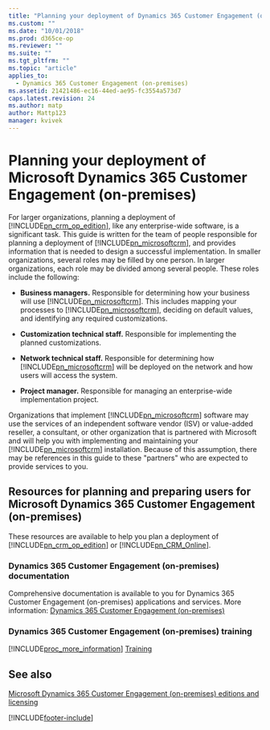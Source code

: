 ```yaml
---
title: "Planning your deployment of Dynamics 365 Customer Engagement (on-premises) | Microsoft Docs"
ms.custom: ""
ms.date: "10/01/2018"
ms.prod: d365ce-op
ms.reviewer: ""
ms.suite: ""
ms.tgt_pltfrm: ""
ms.topic: "article"
applies_to: 
  - Dynamics 365 Customer Engagement (on-premises)
ms.assetid: 21421486-ec16-44ed-ae95-fc3554a573d7
caps.latest.revision: 24
ms.author: matp
author: Mattp123
manager: kvivek
---
```

# Planning your deployment of Microsoft Dynamics 365 Customer Engagement (on-premises)



For larger organizations, planning a deployment of [!INCLUDE[pn_crm_op_edition](../includes/pn-crm-op-edition.md)], like any enterprise-wide software, is a significant task. This guide is written for the team of people responsible for planning a deployment of [!INCLUDE[pn_microsoftcrm](../includes/pn-microsoftcrm.md)], and provides information that is needed to design a successful implementation. In smaller organizations, several roles may be filled by one person. In larger organizations, each role may be divided among several people. These roles include the following:  
  
-   **Business managers.** Responsible for determining how your business will use [!INCLUDE[pn_microsoftcrm](../includes/pn-microsoftcrm.md)]. This includes mapping your processes to [!INCLUDE[pn_microsoftcrm](../includes/pn-microsoftcrm.md)], deciding on default values, and identifying any required customizations.  
  
-   **Customization technical staff.** Responsible for implementing the planned customizations.  
  
-   **Network technical staff.** Responsible for determining how [!INCLUDE[pn_microsoftcrm](../includes/pn-microsoftcrm.md)] will be deployed on the network and how users will access the system.  
  
-   **Project manager.** Responsible for managing an enterprise-wide implementation project.  
  
 Organizations that implement [!INCLUDE[pn_microsoftcrm](../includes/pn-microsoftcrm.md)] software may use the services of an independent software vendor (ISV) or value-added reseller, a consultant, or other organization that is partnered with Microsoft and will help you with implementing and maintaining your [!INCLUDE[pn_microsoftcrm](../includes/pn-microsoftcrm.md)] installation. Because of this assumption, there may be references in this guide to these "partners" who are expected to provide services to you.  
  
## Resources for planning and preparing users for Microsoft Dynamics 365 Customer Engagement (on-premises)  
 These resources are available to help you plan a deployment of [!INCLUDE[pn_crm_op_edition](../includes/pn-crm-op-edition.md)] or [!INCLUDE[pn_CRM_Online](../includes/pn-crm-online.md)].  
  
### Dynamics 365 Customer Engagement (on-premises) documentation
 Comprehensive documentation is available to you for Dynamics 365 Customer Engagement (on-premises) applications and services. More information: [Dynamics 365 Customer Engagement (on-premises)](/dynamics365/customerengagement/on-premises/overview?view=op-9-1) 
  
### Dynamics 365 Customer Engagement (on-premises) training
 [!INCLUDE[proc_more_information](../includes/proc-more-information.md)] [Training](/dynamics365/get-started/training/)  
  
## See also  
 [Microsoft Dynamics 365 Customer Engagement (on-premises) editions and licensing](microsoft-dynamics-365-editions-and-licensing.md)



[!INCLUDE[footer-include](../../../includes/footer-banner.md)]
